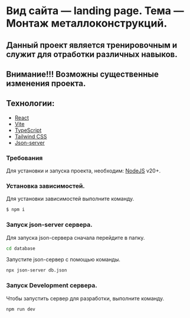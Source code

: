 # Вид сайта — landing page. Тема — Монтаж металлоконструкций.

## Данный проект является тренировочным и служит для отработки различных навыков.

## Внимание!!! Возможны существенные изменения проекта.

## Технологии:

- [React](https://ru.legacy.reactjs.org/)
- [Vite](https://vitejs.dev/)
- [TypeScript](https://www.typescriptlang.org/)
- [Tailwind CSS](https://tailwindcss.com/)
- [Json-server](https://github.com/typicode/json-server)

### Требования

Для установки и запуска проекта, необходим: [NodeJS](https://nodejs.org/) v20+.

### Установка зависимостей.

Для установки зависимостей выполните команду.

```sh
$ npm i
```

### Запуск json-server сервера.

Для запуска json-сервера сначала перейдите в папку.

```sh
cd database
```

Запустите json-сервер с помощью команды.

```sh
npx json-server db.json
```

### Запуск Development сервера.

Чтобы запустить сервер для разработки, выполните команду.

```sh
npm run dev
```
